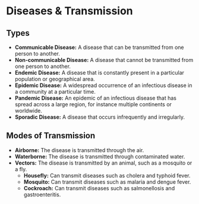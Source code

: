 
# Diseases & Transmission

## Types

*   **Communicable Disease:** A disease that can be transmitted from one person to another.
*   **Non-communicable Disease:** A disease that cannot be transmitted from one person to another.
*   **Endemic Disease:** A disease that is constantly present in a particular population or geographical area.
*   **Epidemic Disease:** A widespread occurrence of an infectious disease in a community at a particular time.
*   **Pandemic Disease:** An epidemic of an infectious disease that has spread across a large region, for instance multiple continents or worldwide.
*   **Sporadic Disease:** A disease that occurs infrequently and irregularly.

## Modes of Transmission

*   **Airborne:** The disease is transmitted through the air.
*   **Waterborne:** The disease is transmitted through contaminated water.
*   **Vectors:** The disease is transmitted by an animal, such as a mosquito or a fly.
    *   **Housefly:** Can transmit diseases such as cholera and typhoid fever.
    *   **Mosquito:** Can transmit diseases such as malaria and dengue fever.
    *   **Cockroach:** Can transmit diseases such as salmonellosis and gastroenteritis.
